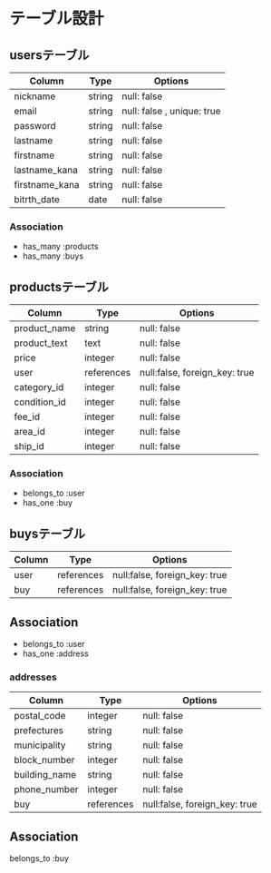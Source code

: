 # テーブル設計

## usersテーブル
| Column         | Type    | Options                       |
| -------------- | ------- | ----------------------------- |
| nickname       | string  | null:  false                  |
| email          | string  | null:  false ,   unique: true |
| password       | string  | null:  false                  |
| lastname       | string  | null:  false                  |
| firstname      | string  | null:  false                  |
| lastname_kana  | string  | null:  false                  |
| firstname_kana | string  | null:  false                  |
| bitrth_date    | date | null:  false                  |



### Association
- has_many :products
- has_many :buys



## productsテーブル
| Column         | Type       | Options                       |
| -------------- | ------- | ----------------------------- |
| product_name   | string       | null:  false                  |
| product_text   | text       | null:  false                  |
| price          | integer    | null:  false                  |
| user    | references | null:false, foreign_key: true |
| category_id       | integer    | null:  false                  |
| condition_id      | integer     | null:  false                  |
| fee_id   | integer     | null:  false                  |
| area_id | integer     | null:  false                  |
| ship_id       | integer     | null:  false                  |


### Association
- belongs_to :user
- has_one :buy



## buysテーブル 
| Column         | Type       | Options               |
| -------------- | ------- | ----------------------------- |
|user          |references | null:false, foreign_key: true |
|buy    |  references | null:false, foreign_key: true |


## Association
- belongs_to :user
- has_one :address




### addresses
| Column         | Type       | Options               |
| -------------- | ------- | ----------------------------- |
|   postal_code | integer   |  null:  false    |
|   prefectures |   string  |   null:  false    |
|   municipality    |   string  |   null:  false    |
|   block_number    |   integer |   null:  false    |
|   building_name   |   string   |  null:  false    |
|   phone_number    | integer   | null:  false    |
|   buy |references | null:false, foreign_key: true |


## Association
belongs_to :buy